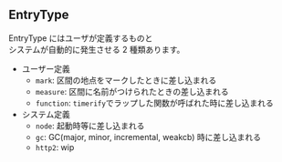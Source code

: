 ## EntryType

EntryType にはユーザが定義するものと  
システムが自動的に発生させる 2 種類あります。

* ユーザー定義
  * `mark`: 区間の地点をマークしたときに差し込まれる
  * `measure`: 区間に名前がつけられたときの差し込まれる
  * `function`: `timerify`でラップした関数が呼ばれた時に差し込まれる
* システム定義
  * `node`: 起動時等に差し込まれる
  * `gc`: GC(major, minor, incremental, weakcb) 時に差し込まれる
  * `http2`: wip
